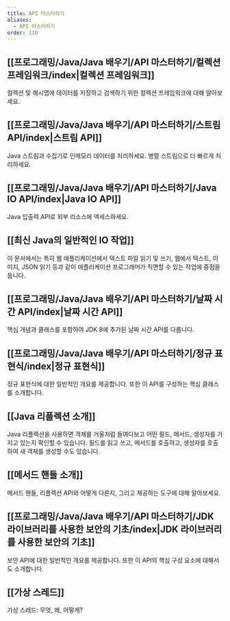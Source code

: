 ```yaml
---
title: API 마스터하기
aliases:
  - API 마스터하기
order: 110
---
```


## [[프로그래밍/Java/Java 배우기/API 마스터하기/컬렉션 프레임워크/index|컬렉션 프레임워크]]
컬렉션 및 해시맵에 데이터를 저장하고 검색하기 위한 컬렉션 프레임워크에 대해 알아보세요.

## [[프로그래밍/Java/Java 배우기/API 마스터하기/스트림 API/index|스트림 API]]
Java 스트림과 수집기로 인메모리 데이터를 처리하세요. 병렬 스트림으로 더 빠르게 처리하세요.

## [[프로그래밍/Java/Java 배우기/API 마스터하기/Java IO API/index|Java IO API]]
Java 입출력 API로 외부 리소스에 액세스하세요.

## [[최신 Java의 일반적인 IO 작업]]
이 문서에서는 특히 웹 애플리케이션에서 텍스트 파일 읽기 및 쓰기, 웹에서 텍스트, 이미지, JSON 읽기 등과 같이 애플리케이션 프로그래머가 직면할 수 있는 작업에 중점을 둡니다.

## [[프로그래밍/Java/Java 배우기/API 마스터하기/날짜 시간 API/index|날짜 시간 API]]
핵심 개념과 클래스를 포함하여 JDK 8에 추가된 날짜 시간 API를 다룹니다.

## [[프로그래밍/Java/Java 배우기/API 마스터하기/정규 표현식/index|정규 표현식]]
정규 표현식에 대한 일반적인 개요를 제공합니다. 또한 이 API를 구성하는 핵심 클래스를 소개합니다.

## [[Java 리플렉션 소개]]
Java 리플렉션을 사용하면 객체를 거울처럼 들여다보고 어떤 필드, 메서드, 생성자를 가지고 있는지 확인할 수 있습니다. 필드를 읽고 쓰고, 메서드를 호출하고, 생성자를 호출하여 새 객체를 생성할 수도 있습니다.

## [[메서드 핸들 소개]]
메서드 핸들, 리플렉션 API와 어떻게 다른지, 그리고 제공하는 도구에 대해 알아보세요.

## [[프로그래밍/Java/Java 배우기/API 마스터하기/JDK 라이브러리를 사용한 보안의 기초/index|JDK 라이브러리를 사용한 보안의 기초]]
보안 API에 대한 일반적인 개요를 제공합니다. 또한 이 API의 핵심 구성 요소에 대해서도 소개합니다.

## [[가상 스레드]]
가상 스레드: 무엇, 왜, 어떻게?